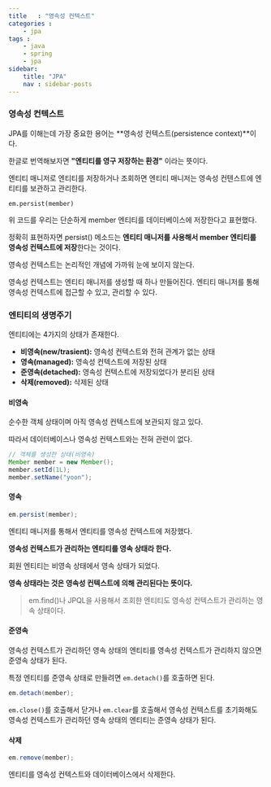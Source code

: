 ```yaml
---
title   : "영속성 컨텍스트"
categories : 
    - jpa
tags : 
    - java
    - spring
    - jpa
sidebar:
    title: "JPA"
    nav : sidebar-posts
---  
```


### 영속성 컨텍스트

JPA를 이해는데 가장 중요한 용어는 **영속성 컨텍스트(persistence context)**이다.  

한글로 번역해보자면 **"엔티티를 영구 저장하는 환경"** 이라는 뜻이다.  

엔티티 매니저로 엔티티를 저장하거나 조회하면 엔티티 매니저는 영속성 컨텐스트에 엔티티를 보관하고 관리한다.  

`em.persist(member)`  

위 코드를 우리는 단순하게 member 엔티티를 데이터베이스에 저장한다고 표현했다.  

정확히 표현하자면 persist() 메소드는 **엔티티 매니저를 사용해서 member 엔티티를 영속성 컨텍스트에 저장**한다는 것이다.  

영속성 컨텍스트는 논리적인 개념에 가까워 눈에 보이지 않는다.  

영속성 컨텍스트는 엔티티 매니저를 생성할 때 하나 만들어진다. 엔티티 매니저를 통해 영속성 컨텍스트에 접근할 수 있고, 관리할 수 있다.  


### 엔티티의 생명주기  

엔티티에는 4가지의 상태가 존재한다.  

- **비영속(new/trasient):** 영속성 컨텍스트와 전혀 관계가 없는 상태
- **영속(managed):** 영속성 컨텍스트에 저장된 상태
- **준영속(detached):** 영속성 컨텍스트에 저장되었다가 분리된 상태
- **삭제(removed):** 삭제된 상태  

#### 비영속  

순수한 객체 상태이며 아직 영속성 컨텍스트에 보관되지 않고 있다.  

따라서 데이터베이스나 영속성 컨텍스트와는 전혀 관련이 없다.

```java
// 객체를 생성한 상태(비영속)
Member member = new Member();
member.setId(1L);
member.setName("yoon");
```  

#### 영속  

```java
em.persist(member);
```

엔티티 매니저를 통해서 엔티티를 영속성 컨텍스트에 저장했다.  

**영속성 컨텍스트가 관리하는 엔티티를 영속 상태라 한다.**  

회원 엔티티는 비영속 상태에서 영속 상태가 되었다.  

**영속 상태라는 것은 영속성 컨텍스트에 의해 관리된다는 뜻이다.**  

> em.find()나 JPQL을 사용해서 조회한 엔티티도 영속성 컨텍스트가 관리하는 영속 상태이다.

#### 준영속  

영속성 컨텍스트가 관리하던 영속 상태의 엔티티를 영속성 컨텍스트가 관리하지 않으면 준영속 상태가 된다.  

특정 엔티티를 준영속 상태로 만들려면 `em.detach()`를 호출하면 된다.  

```java
em.detach(member);
```

`em.close()`를 호출해서 닫거나 `em.clear`를 호출해서 영속성 컨텍스트를 초기화해도 영속성 컨텍스트가 관리하던 영속 상태의 엔티티는 준영속 상태가 된다.  

#### 삭제

```java
em.remove(member);
```  

엔티티를 영속성 컨텍스트와 데이터베이스에서 삭제한다.
